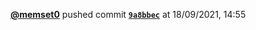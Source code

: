  <a href=https://github.com/memset0><strong>@memset0</strong></a>  pushed commit <a href=https://github.com/memset0/memset0/commit/9a8bbec6047cebf868aae507e93b06cb91d4a539><strong><code>9a8bbec</code></strong></a>  at 18/09/2021, 14:55 
